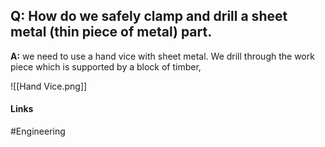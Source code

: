 
## Q: How do we safely clamp and drill a sheet metal (thin piece of metal) part.

**A:** we need to use a hand vice with sheet metal. We drill through the work piece which is supported by a block of timber,

![[Hand Vice.png]]

#### Links
#Engineering 
